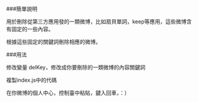 
###簡單說明

用於刪除從第三方應用發的一類微博，比如扇貝單詞，keep等應用，這些微博含有固定的一些內容。

根據這些固定的關鍵詞刪除相應的微博。


###用法

修改變量 delKey，修改成你要刪除的一類微博的內容關鍵詞

複製index.js中的代碼

在你微博的個人中心，控制臺中粘貼，鍵入回車，：）



